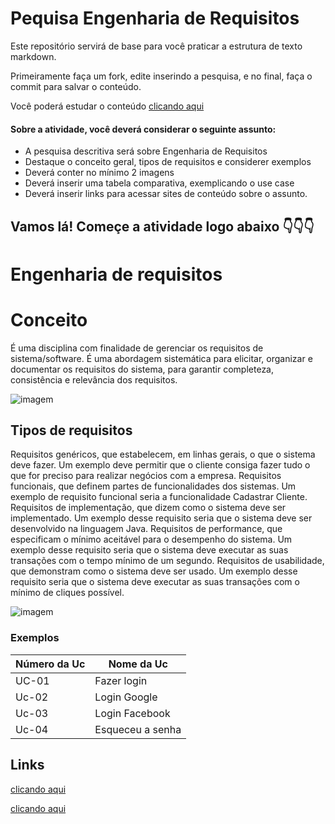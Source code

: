 # Pequisa Engenharia de Requisitos

Este repositório servirá de base para você praticar a estrutura de texto markdown. 

Primeiramente faça um fork, edite inserindo a pesquisa, e no final, faça o commit para salvar o conteúdo.

Você poderá estudar o conteúdo [clicando aqui](https://docs.pipz.com/central-de-ajuda/learning-center/guia-basico-de-markdown#open)

#### Sobre a atividade, você deverá considerar o seguinte assunto:

- A pesquisa descritiva será sobre Engenharia de Requisitos
- Destaque o conceito geral, tipos de requisitos e considerer exemplos
- Deverá conter no mínimo 2 imagens
- Deverá inserir uma tabela comparativa, exemplicando o use case
- Deverá inserir links para acessar sites de conteúdo sobre o assunto.


## Vamos lá! Começe a atividade logo abaixo 👇👇👇

# Engenharia de requisitos

# Conceito 
É uma disciplina com finalidade de gerenciar os requisitos de sistema/software. É uma abordagem sistemática para elicitar, organizar e documentar os requisitos do sistema, para garantir completeza, consistência e relevância dos requisitos.

![imagem](https://arquivo.devmedia.com.br/artigos/Fabio_Gomes_Rocha/Engenharia_Requisitos/Engenharia_Requisitos_1.jpg)

## Tipos de requisitos
Requisitos genéricos, que estabelecem, em linhas gerais, o que o sistema deve fazer. Um exemplo deve permitir que o cliente consiga fazer tudo o que for preciso para realizar negócios com a empresa.
Requisitos funcionais, que definem partes de funcionalidades dos sistemas. Um exemplo de requisito funcional seria a funcionalidade Cadastrar Cliente.
Requisitos de implementação, que dizem como o sistema deve ser implementado. Um exemplo desse requisito seria que o sistema deve ser desenvolvido na linguagem Java.
Requisitos de performance, que especificam o mínimo aceitável para o desempenho do sistema. Um exemplo desse requisito seria que o sistema deve executar as suas transações com o tempo mínimo de um segundo.
Requisitos de usabilidade, que demonstram como o sistema deve ser usado. Um exemplo desse requisito seria que o sistema deve executar as suas transações com o mínimo de cliques possível.

![imagem](https://miro.medium.com/v2/resize:fit:720/format:webp/0*l2zBbRz8yG7cbtLB)

### Exemplos

Número da Uc | Nome da Uc 
------------ | ---------
UC-01        | Fazer login
Uc-02        | Login Google
Uc-03        | Login Facebook
Uc-04        | Esqueceu a senha

## Links
[clicando aqui](https://www.devmedia.com.br/introducao-a-engenharia-de-requisitos/8034)

[clicando aqui](https://conteudo.catolica.edu.br/conteudos/nbt_cursos/engenharia_requisitos/tema_01/index.html?access_token=eyJ0eXAiOiJKV1QiLCJhbGciOiJIUzI1NiJ9.eyJpc3MiOiJodHRwczpcL1wvY29udGV1ZG8uY2F0b2xpY2EuZWR1LmJyIiwiYXVkIjoiaHR0cHM6XC9cL2NvbnRldWRvLmNhdG9saWNhLmVkdS5iciIsImlhdCI6MTU5Mzk4NjA2OCwibmJmIjoxNTkzOTg2MDY3LCJkYXRhIjpbIjNkZWE2OWRlIiwiNDhkZGYyNTMiXX0.xHV8XnnNWWAZQVa5JzTMeSywJE-rBFRIKP7bYakw5_c)
